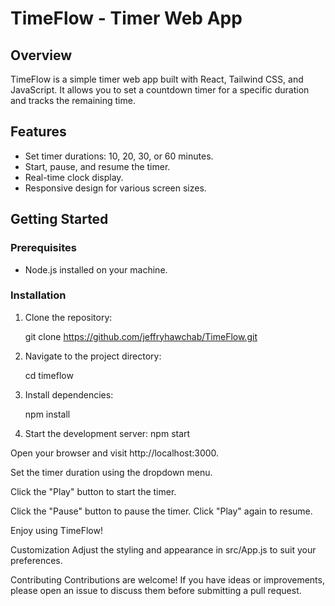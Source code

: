 # TimeFlow - Timer Web App

## Overview

TimeFlow is a simple timer web app built with React, Tailwind CSS, and JavaScript. It allows you to set a countdown timer for a specific duration and tracks the remaining time.

## Features

- Set timer durations: 10, 20, 30, or 60 minutes.
- Start, pause, and resume the timer.
- Real-time clock display.
- Responsive design for various screen sizes.

## Getting Started

### Prerequisites

- Node.js installed on your machine.

### Installation

1. Clone the repository:

   git clone https://github.com/jeffryhawchab/TimeFlow.git


2. Navigate to the project directory:

   cd timeflow


3. Install dependencies:

   npm install


4. Start the development server:
   npm start

Open your browser and visit http://localhost:3000.

Set the timer duration using the dropdown menu.

Click the "Play" button to start the timer.

Click the "Pause" button to pause the timer. Click "Play" again to resume.

Enjoy using TimeFlow!

Customization
Adjust the styling and appearance in src/App.js to suit your preferences.

Contributing
Contributions are welcome! If you have ideas or improvements, please open an issue to discuss them before submitting a pull request.
